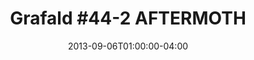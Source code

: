 ---
title: "Grafald #44-2 AFTERMOTH"
type: "image"
date: 2013-09-06T01:00:00-04:00
draft: false
categories: ["Projects"]
image_path: "../img/2013/44-2.png"
alt_text: ""
is_subpage: true
---